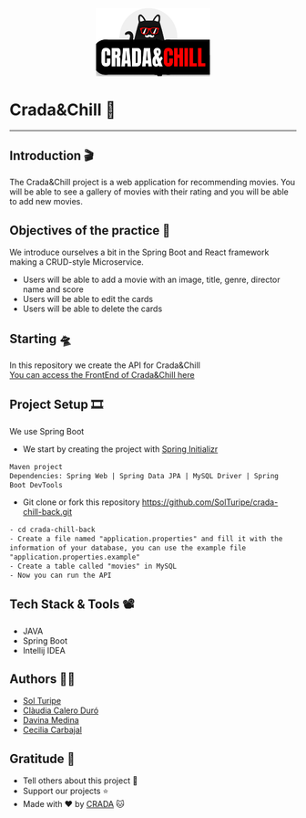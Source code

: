<p align="center"><img src="./src/logo.png" width="200"></a></p>

Crada&Chill 🍿
============

***
## Introduction 🎬

The Crada&Chill project is a web application for recommending movies. You will be able to see a gallery of movies with their rating and you will be able to add new movies.

## Objectives of the practice 🎤

We introduce ourselves a bit in the Spring Boot and React framework making a CRUD-style Microservice.
* Users will be able to add a movie with an image, title, genre, director name and score
* Users will be able to edit the cards
* Users will be able to delete the cards

## Starting 🛸

In this repository we create the API for Crada&Chill \
[You can access the FrontEnd of Crada&Chill here](https://github.com/SolTuripe/crada-chill-front)

## Project Setup 🎞

We use Spring Boot
- We start by creating the project with [Spring Initializr](https://start.spring.io/)
```
Maven project
Dependencies: Spring Web | Spring Data JPA | MySQL Driver | Spring Boot DevTools
```
- Git clone or fork this repository https://github.com/SolTuripe/crada-chill-back.git
```
- cd crada-chill-back
- Create a file named "application.properties" and fill it with the information of your database, you can use the example file "application.properties.example"
- Create a table called "movies" in MySQL
- Now you can run the API
```
## Tech Stack & Tools 📽

- JAVA
- Spring Boot
- Intellij IDEA

## Authors 👩‍💻

- [Sol Turipe](https://github.com/SolTuripe)
- [Clàudia Calero Duró](https://github.com/ClaudiaCalero)
- [Davina Medina](https://github.com/Davina-dev)
- [Cecilia Carbajal](https://github.com/belcar-ceci)

## Gratitude 💫

- Tell others about this project 📢
- Support our projects ⭐
- Made with ❤️ by [CRADA](https://github.com/crada2) 🐱